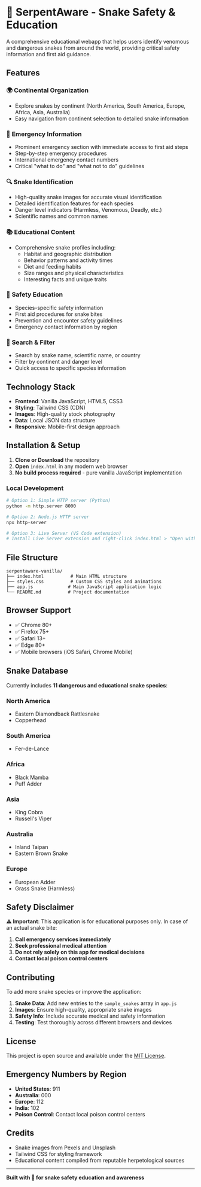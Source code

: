 # 🐍 SerpentAware - Snake Safety & Education

A comprehensive educational webapp that helps users identify venomous and dangerous snakes from around the world, providing critical safety information and first aid guidance.

## Features

### 🌍 **Continental Organization**
- Explore snakes by continent (North America, South America, Europe, Africa, Asia, Australia)
- Easy navigation from continent selection to detailed snake information

### 🚨 **Emergency Information**
- Prominent emergency section with immediate access to first aid steps
- Step-by-step emergency procedures
- International emergency contact numbers
- Critical "what to do" and "what not to do" guidelines

### 🔍 **Snake Identification**
- High-quality snake images for accurate visual identification
- Detailed identification features for each species
- Danger level indicators (Harmless, Venomous, Deadly, etc.)
- Scientific names and common names

### 📚 **Educational Content**
- Comprehensive snake profiles including:
  - Habitat and geographic distribution
  - Behavior patterns and activity times
  - Diet and feeding habits
  - Size ranges and physical characteristics
  - Interesting facts and unique traits

### 🏥 **Safety Education**
- Species-specific safety information
- First aid procedures for snake bites
- Prevention and encounter safety guidelines
- Emergency contact information by region

### 🔎 **Search & Filter**
- Search by snake name, scientific name, or country
- Filter by continent and danger level
- Quick access to specific species information

## Technology Stack

- **Frontend**: Vanilla JavaScript, HTML5, CSS3
- **Styling**: Tailwind CSS (CDN)
- **Images**: High-quality stock photography
- **Data**: Local JSON data structure
- **Responsive**: Mobile-first design approach

## Installation & Setup

1. **Clone or Download** the repository
2. **Open** `index.html` in any modern web browser
3. **No build process required** - pure vanilla JavaScript implementation

### Local Development
```bash
# Option 1: Simple HTTP server (Python)
python -m http.server 8000

# Option 2: Node.js HTTP server
npx http-server

# Option 3: Live Server (VS Code extension)
# Install Live Server extension and right-click index.html > "Open with Live Server"
```

## File Structure

```
serpentaware-vanilla/
├── index.html          # Main HTML structure
├── styles.css          # Custom CSS styles and animations
├── app.js             # Main JavaScript application logic
└── README.md          # Project documentation
```

## Browser Support

- ✅ Chrome 80+
- ✅ Firefox 75+
- ✅ Safari 13+
- ✅ Edge 80+
- ✅ Mobile browsers (iOS Safari, Chrome Mobile)

## Snake Database

Currently includes **11 dangerous and educational snake species**:

### North America
- Eastern Diamondback Rattlesnake
- Copperhead

### South America
- Fer-de-Lance

### Africa
- Black Mamba
- Puff Adder

### Asia
- King Cobra
- Russell's Viper

### Australia
- Inland Taipan
- Eastern Brown Snake

### Europe
- European Adder
- Grass Snake (Harmless)

## Safety Disclaimer

**⚠️ Important**: This application is for educational purposes only. In case of an actual snake bite:

1. **Call emergency services immediately**
2. **Seek professional medical attention**
3. **Do not rely solely on this app for medical decisions**
4. **Contact local poison control centers**

## Contributing

To add more snake species or improve the application:

1. **Snake Data**: Add new entries to the `sample_snakes` array in `app.js`
2. **Images**: Ensure high-quality, appropriate snake images
3. **Safety Info**: Include accurate medical and safety information
4. **Testing**: Test thoroughly across different browsers and devices

## License

This project is open source and available under the [MIT License](LICENSE).

## Emergency Numbers by Region

- **United States**: 911
- **Australia**: 000
- **Europe**: 112
- **India**: 102
- **Poison Control**: Contact local poison control centers

## Credits

- Snake images from Pexels and Unsplash
- Tailwind CSS for styling framework
- Educational content compiled from reputable herpetological sources

---

**Built with 🐍 for snake safety education and awareness**